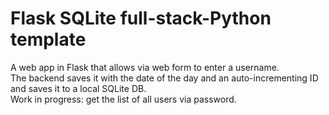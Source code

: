 # Flask SQLite full-stack-Python template
A web app in Flask that allows via web form to enter a username.<br>
The backend saves it with the date of the day and an auto-incrementing ID and saves it to a local SQLite DB.<br>
Work in progress: get the list of all users via password. 
